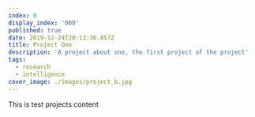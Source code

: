```yaml
---
index: 0
display_index: '000'
published: true
date: 2019-12-24T20:13:36.857Z
title: Project One
description: 'A project about one, the first project of the project'
tags:
  - research
  - intelligence
cover_image: ./images/project_b.jpg
---
```

This is test projects content
